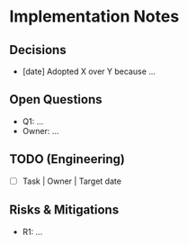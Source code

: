 # Implementation Notes

## Decisions
- [date] Adopted X over Y because …

## Open Questions
- Q1: …
- Owner: …

## TODO (Engineering)
- [ ] Task | Owner | Target date

## Risks & Mitigations
- R1: …
